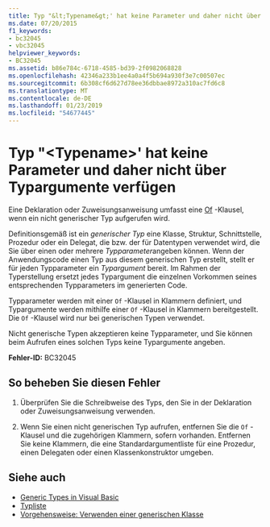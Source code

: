 ```yaml
---
title: Typ "&lt;Typename&gt;' hat keine Parameter und daher nicht über Typargumente verfügen
ms.date: 07/20/2015
f1_keywords:
- bc32045
- vbc32045
helpviewer_keywords:
- BC32045
ms.assetid: b86e784c-6718-4585-bd39-2f0982068828
ms.openlocfilehash: 42346a233b1ee4a0a4f5b694a930f3e7c00507ec
ms.sourcegitcommit: 6b308cf6d627d78ee36dbbae8972a310ac7fd6c8
ms.translationtype: MT
ms.contentlocale: de-DE
ms.lasthandoff: 01/23/2019
ms.locfileid: "54677445"
---
```

# <a name="type-lttypenamegt-has-no-type-parameters-and-so-cannot-have-type-arguments"></a>Typ "&lt;Typename&gt;' hat keine Parameter und daher nicht über Typargumente verfügen
Eine Deklaration oder Zuweisungsanweisung umfasst eine [Of](../../visual-basic/language-reference/statements/of-clause.md) -Klausel, wenn ein nicht generischer Typ aufgerufen wird.  
  
 Definitionsgemäß ist ein *generischer Typ* eine Klasse, Struktur, Schnittstelle, Prozedur oder ein Delegat, die bzw. der für Datentypen verwendet wird, die Sie über einen oder mehrere *Typparameter*angeben können. Wenn der Anwendungscode einen Typ aus diesem generischen Typ erstellt, stellt er für jeden Typparameter ein *Typargument* bereit. Im Rahmen der Typerstellung ersetzt jedes Typargument die einzelnen Vorkommen seines entsprechenden Typparameters im generierten Code.  
  
 Typparameter werden mit einer `Of` -Klausel in Klammern definiert, und Typargumente werden mithilfe einer `Of` -Klausel in Klammern bereitgestellt. Die `Of` -Klausel wird nur bei generischen Typen verwendet.  
  
 Nicht generische Typen akzeptieren keine Typparameter, und Sie können beim Aufrufen eines solchen Typs keine Typargumente angeben.  
  
 **Fehler-ID:** BC32045  
  
## <a name="to-correct-this-error"></a>So beheben Sie diesen Fehler  
  
1.  Überprüfen Sie die Schreibweise des Typs, den Sie in der Deklaration oder Zuweisungsanweisung verwenden.  
  
2.  Wenn Sie einen nicht generischen Typ aufrufen, entfernen Sie die `Of` -Klausel und die zugehörigen Klammern, sofern vorhanden. Entfernen Sie keine Klammern, die eine Standardargumentliste für eine Prozedur, einen Delegaten oder einen Klassenkonstruktor umgeben.  
  
## <a name="see-also"></a>Siehe auch
- [Generic Types in Visual Basic](../../visual-basic/programming-guide/language-features/data-types/generic-types.md)
- [Typliste](../../visual-basic/language-reference/statements/type-list.md)
- [Vorgehensweise: Verwenden einer generischen Klasse](../../visual-basic/programming-guide/language-features/data-types/how-to-use-a-generic-class.md)
